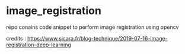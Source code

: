 # image_registration
repo conains code snippet to perform image registration using opencv

credits : https://www.sicara.fr/blog-technique/2019-07-16-image-registration-deep-learning